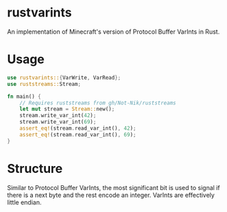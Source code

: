 # rustvarints
An implementation of Minecraft's version of Protocol Buffer VarInts in Rust.

# Usage
```rust
use rustvarints::{VarWrite, VarRead};
use ruststreams::Stream;

fn main() {
    // Requires ruststreams from gh/Not-Nik/ruststreams
    let mut stream = Stream::new();
    stream.write_var_int(42);
    stream.write_var_int(69);
    assert_eq!(stream.read_var_int(), 42);
    assert_eq!(stream.read_var_int(), 69);
}
```

# Structure
Similar to Protocol Buffer VarInts, the most significant bit is used to signal if there is a next byte and the rest encode an integer.
VarInts are effectively little endian.
